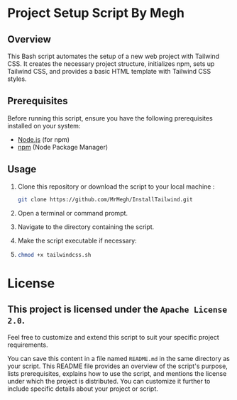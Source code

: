 # Project Setup Script By Megh

## Overview

This Bash script automates the setup of a new web project with Tailwind CSS. It creates the necessary project structure, initializes npm, sets up Tailwind CSS, and provides a basic HTML template with Tailwind CSS styles.

## Prerequisites

Before running this script, ensure you have the following prerequisites installed on your system:

- [Node.js](https://nodejs.org/) (for npm)
- [npm](https://www.npmjs.com/) (Node Package Manager)

## Usage

1. Clone this repository or download the script to your local machine :
   ```bash
   git clone https://github.com/MrMegh/InstallTailwind.git

3. Open a terminal or command prompt.

4. Navigate to the directory containing the script.

5. Make the script executable if necessary:
6. 
   ```bash
   chmod +x tailwindcss.sh

# License
## This project is licensed under the `Apache License 2.0`.

Feel free to customize and extend this script to suit your specific project requirements.

You can save this content in a file named `README.md` in the same directory as your script. This README file provides an overview of the script's purpose, lists prerequisites, explains how to use the script, and mentions the license under which the project is distributed. You can customize it further to include specific details about your project or script.
